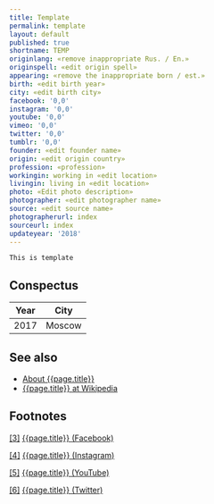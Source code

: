 ```yaml
---
title: Template
permalink: template
layout: default
published: true
shortname: TEMP
originlang: «remove inappropriate Rus. / En.»
originspell: «edit origin spell»
appearing: «remove the inappropriate born / est.»
birth: «edit birth year»
city: «edit birth city»
facebook: '0,0'
instagram: '0,0'
youtube: '0,0'
vimeo: '0,0'
twitter: '0,0'
tumblr: '0,0'
founder: «edit founder name»
origin: «edit origin country»
profession: «profession»
workingin: working in «edit location»
livingin: living in «edit location»
photo: «Edit photo description»
photographer: «edit photographer name»
source: «edit source name»
photographerurl: index
sourceurl: index
updateyear: '2018'
---
```


`This is template`

## Сonspectus

|Year|City|
|-|-|
|2017|Moscow|

## See also

+ [About {{page.title}}](index)
+ [{{page.title}} at Wikipedia](index)

## Footnotes

[[3]](#a3) <span id="f3"></span> [{{page.title}} (Facebook)](index)

[[4]](#a4) <span id="f4"></span> [{{page.title}} (Instagram)](index)

[[5]](#a5) <span id="f5"></span> [{{page.title}} (YouTube)](index)

[[6]](#a6) <span id="f6"></span> [{{page.title}} (Twitter)](index)
